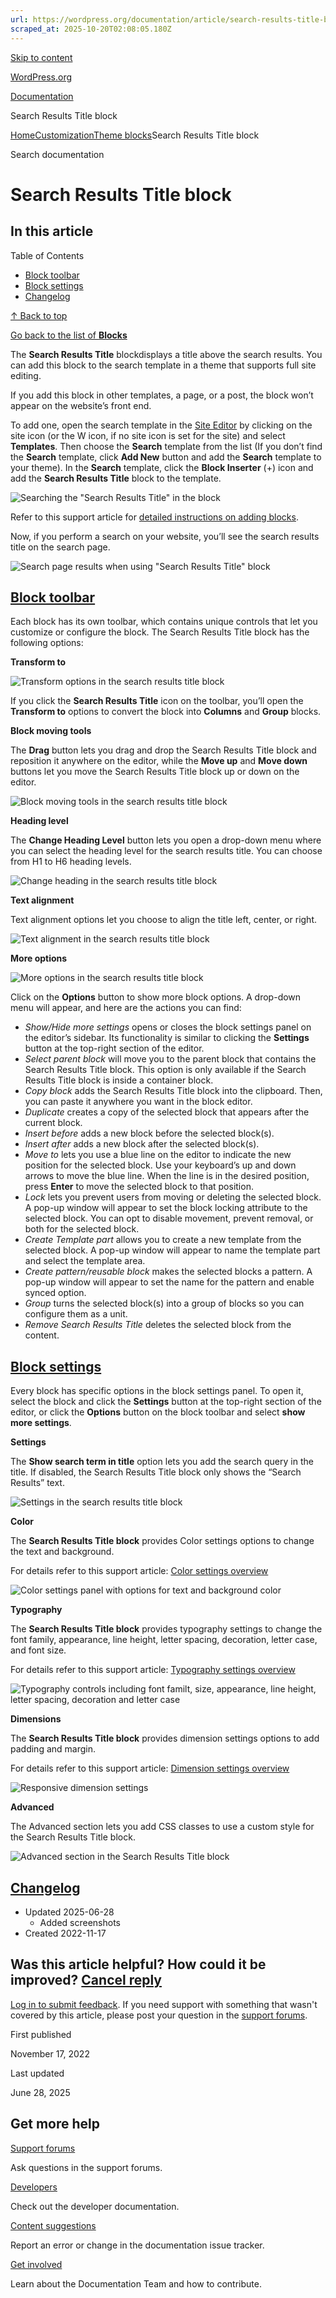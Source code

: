 ```yaml
---
url: https://wordpress.org/documentation/article/search-results-title-block
scraped_at: 2025-10-20T02:08:05.180Z
---
```


[Skip to content](https://wordpress.org/documentation/article/search-results-title-block/#wp--skip-link--target)

[WordPress.org](https://wordpress.org/)

[Documentation](https://wordpress.org/documentation)

Search Results Title block

[Home](https://wordpress.org/documentation)[Customization](https://wordpress.org/documentation/customization/)[Theme blocks](https://wordpress.org/documentation/category/theme-blocks/)Search Results Title block

Search documentation

# Search Results Title block

## In this article

Table of Contents

- [Block toolbar](https://wordpress.org/documentation/article/search-results-title-block/#block-toolbar)
- [Block settings](https://wordpress.org/documentation/article/search-results-title-block/#block-settings)
- [Changelog](https://wordpress.org/documentation/article/search-results-title-block/#changelog)

[↑ Back to top](https://wordpress.org/documentation/article/search-results-title-block/#wp--skip-link--target)

[Go back to the list of **Blocks**](https://wordpress.org/documentation/article/blocks/)

The **Search Results Title** blockdisplays a title above the search results. You can add this block to the search template in a theme that supports full site editing.

If you add this block in other templates, a page, or a post, the block won’t appear on the website’s front end.

To add one, open the search template in the [Site Editor](https://wordpress.org/documentation/article/site-editor/) by clicking on the site icon (or the W icon, if no site icon is set for the site) and select **Templates**. Then choose the **Search** template from the list (If you don’t find the **Search** template, click **Add New** button and add the **Search** template to your theme). In the **Search** template, click the **Block Inserter** (+) icon and add the **Search Results Title** block to the template.

![Searching the "Search Results Title" in the block](https://wordpress.org/documentation/files/2022/11/search-result-title-1-6.8.png)

Refer to this support article for [detailed instructions on adding blocks](https://wordpress.org/documentation/article/adding-a-new-block/).

Now, if you perform a search on your website, you’ll see the search results title on the search page.

![Search page results when using "Search Results Title" block](https://wordpress.org/documentation/files/2022/11/search-result-title-2-6.8.png)

## [Block toolbar](https://wordpress.org/documentation/article/search-results-title-block/\#block-toolbar)

Each block has its own toolbar, which contains unique controls that let you customize or configure the block. The Search Results Title block has the following options:

**Transform to**

![Transform options in the search results title block](https://wordpress.org/documentation/files/2022/11/search-result-title-3-6.8.png)

If you click the **Search Results Title** icon on the toolbar, you’ll open the **Transform to** options to convert the block into **Columns** and **Group** blocks.

**Block moving tools**

The **Drag** button lets you drag and drop the Search Results Title block and reposition it anywhere on the editor, while the **Move up** and **Move down** buttons let you move the Search Results Title block up or down on the editor.

![Block moving tools in the search results title block](https://wordpress.org/documentation/files/2022/11/search-result-title-4-6.8.png)

**Heading level**

The **Change Heading Level** button lets you open a drop-down menu where you can select the heading level for the search results title. You can choose from H1 to H6 heading levels.

![Change heading in the search results title block](https://wordpress.org/documentation/files/2022/11/search-result-title-5-6.8.png)

**Text alignment**

Text alignment options let you choose to align the title left, center, or right.

![Text alignment in the search results title block](https://wordpress.org/documentation/files/2022/11/search-result-title-6-6.8.png)

**More options**

![More options in the search results title block](https://wordpress.org/documentation/files/2023/07/more-options-pattern-reusable-block-1024x926.png)

Click on the **Options** button to show more block options. A drop-down menu will appear, and here are the actions you can find:

- _Show/Hide more settings_ opens or closes the block settings panel on the editor’s sidebar. Its functionality is similar to clicking the **Settings** button at the top-right section of the editor.
- _Select parent block_ will move you to the parent block that contains the Search Results Title block. This option is only available if the Search Results Title block is inside a container block.
- _Copy block_ adds the Search Results Title block into the clipboard. Then, you can paste it anywhere you want in the block editor.
- _Duplicate_ creates a copy of the selected block that appears after the current block.
- _Insert before_ adds a new block before the selected block(s).
- _Insert after_ adds a new block after the selected block(s).
- _Move to_ lets you use a blue line on the editor to indicate the new position for the selected block. Use your keyboard’s up and down arrows to move the blue line. When the line is in the desired position, press **Enter** to move the selected block to that position.
- _Lock_ lets you prevent users from moving or deleting the selected block. A pop-up window will appear to set the block locking attribute to the selected block. You can opt to disable movement, prevent removal, or both for the selected block.
- _Create Template part_ allows you to create a new template from the selected block. A pop-up window will appear to name the template part and select the template area.
- _Create pattern/reusable block_ makes the selected blocks a pattern. A pop-up window will appear to set the name for the pattern and enable synced option.
- _Group_ turns the selected block(s) into a group of blocks so you can configure them as a unit.
- _Remove Search Results Title_ deletes the selected block from the content.

## [Block settings](https://wordpress.org/documentation/article/search-results-title-block/\#block-settings)

Every block has specific options in the block settings panel. To open it, select the block and click the **Settings** button at the top-right section of the editor, or click the **Options** button on the block toolbar and select **show more settings**.

**Settings**

The **Show search term in title** option lets you add the search query in the title. If disabled, the Search Results Title block only shows the “Search Results” text.

![Settings in the search results title block](https://wordpress.org/documentation/files/2022/11/search-result-title-7-6.8.png)

**Color**

The **Search Results Title block** provides Color settings options to change the text and background.

For details refer to this support article: [Color settings overview](https://wordpress.org/documentation/article/colors-settings-overview/)

![Color settings panel with options for text and background color](https://wordpress.org/documentation/files/2022/11/search-result-title-8-6.8.png)

**Typography**

The **Search Results Title block** provides typography settings to change the font family, appearance, line height, letter spacing, decoration, letter case, and font size.

For details refer to this support article: [Typography settings overview](https://wordpress.org/documentation/article/typography-settings-overview/)

![Typography controls including font familt, size, appearance, line height, letter spacing, decoration and letter case](https://wordpress.org/documentation/files/2022/11/search-result-title-9-6.8.png)

**Dimensions**

The **Search Results Title block** provides dimension settings options to add padding and margin.

For details refer to this support article: [Dimension settings overview](https://wordpress.org/documentation/article/dimension-controls-overview/)

![Responsive dimension settings](https://wordpress.org/documentation/files/2022/11/search-result-title-10-6.8.png)

**Advanced**

The Advanced section lets you add CSS classes to use a custom style for the Search Results Title block.

![Advanced section in the Search Results Title block ](https://wordpress.org/documentation/files/2022/11/search-result-title-11-6.8.png)

## [Changelog](https://wordpress.org/documentation/article/search-results-title-block/\#changelog)

- Updated 2025-06-28
  - Added screenshots
- Created 2022-11-17

## Was this article helpful? How could it be improved? [Cancel reply](https://wordpress.org/documentation/article/search-results-title-block/\#respond)

[Log in to submit feedback](https://login.wordpress.org/?redirect_to=https%3A%2F%2Fwordpress.org%2Fdocumentation%2Farticle%2Fsearch-results-title-block%2F&locale=en_US). If you need support with something that wasn't covered by this article, please post your question in the [support forums](https://wordpress.org/support/forums/).

First published

November 17, 2022

Last updated

June 28, 2025

## Get more help

[Support forums](https://wordpress.org/support/forums/)

Ask questions in the support forums.

[Developers](https://developer.wordpress.org/)

Check out the developer documentation.

[Content suggestions](https://github.com/WordPress/Documentation-Issue-Tracker/issues)

Report an error or change in the documentation issue tracker.

[Get involved](https://make.wordpress.org/docs/)

Learn about the Documentation Team and how to contribute.